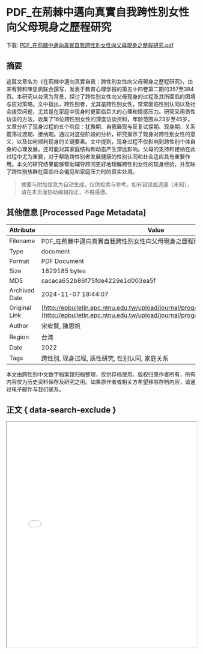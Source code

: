 # PDF_在荊棘中邁向真實自我跨性別女性向父母現身之歷程研究

<!-- tcd_download_link -->
下载: <a href="../PDF_在荊棘中邁向真實自我跨性別女性向父母現身之歷程研究.pdf" download>PDF_在荊棘中邁向真實自我跨性別女性向父母現身之歷程研究.pdf</a>
<!-- tcd_download_link_end -->

## 摘要

<!-- tcd_abstract -->
这篇文章名为《在荊棘中邁向真實自我：跨性別女性向父母現身之歷程研究》，由宋宥賢和陳思帆联合撰写，发表于教育心理学报的第五十四卷第二期的357至384页。本研究以台湾为背景，探讨了跨性别女性向父母现身的过程及其所面临的困境与应对策略。文中指出，跨性别者，尤其是跨性别女性，常常面临性别认同以及社会接受问题，尤其是在家庭中现身时更面临巨大的心理和情感压力。研究采用质性访谈的方法，收集了16位跨性别女性的深度访谈资料，年龄范围从23岁至45岁。文章分析了现身过程的五个阶段：犹豫期、自我展现与反复试探期、现身期、关系震荡过渡期、接纳期。通过对这些阶段的分析，研究揭示了现身对跨性别女性的意义，以及如何顺利现身的关键要素。文中提到，现身过程不仅影响到跨性别个体自身的心理发展，还可能对其家庭结构和动态产生深远影响。父母的支持和接纳在此过程中尤为重要，对于帮助跨性别者发展健康的性别认同和社会适应具有重要作用。本文的研究结果能够帮助辅导顾问更好地理解跨性别女性的现身经验，并反映了跨性别族群在面临社会偏见和家庭压力时的真实处境。

<!-- tcd_abstract_end -->

> 摘要与附加信息为自动生成，仅供检索与参考。如有错误或遗漏（未知），请在本页面协助编辑指正，不胜感激。

## 其他信息 [Processed Page Metadata]

| Attribute       | Value                                  |
|-----------------|----------------------------------------|
| Filename        | PDF_在荊棘中邁向真實自我跨性別女性向父母現身之歷程研究.pdf                             |
| Type            | document                                 |
| Format          | PDF Document                               |
| Size            | 1629185 bytes                           |
| MD5             | cacaca652b86f75fde4229e1d003ea5f                                  |
| Archived Date   | 2024-11-07 18:44:07                             |
| Original Link   | [http://epbulletin.epc.ntnu.edu.tw/upload/journal/prog/2fac39f2_20230106.pdf](http://epbulletin.epc.ntnu.edu.tw/upload/journal/prog/2fac39f2_20230106.pdf)                         |
| Author          | 宋宥賢, 陳思帆                               |
| Region          | 台湾                               |
| Date            | 2022                                 |
| Tags            | 跨性别, 现身过程, 质性研究, 性别认同, 家庭关系                                 |

本文由跨性别中文数字档案馆归档整理，仅供存档使用。版权归原作者所有，所有内容仅为历史资料保存及研究之用。如果原作者或相关方希望移除存档内容，请通过电子邮件与我们联系。

## 正文 { data-search-exclude }

<!-- tcd_main_text -->
<iframe src="../PDF_在荊棘中邁向真實自我跨性別女性向父母現身之歷程研究.pdf" width="100%" height="600px">
    <p>无法显示PDF，请下载查看。</p>
</iframe>
<!-- tcd_main_text_end -->


